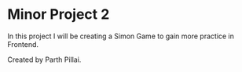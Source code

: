 # Minor Project 2

In this project I will be creating a Simon Game to gain more practice in Frontend.

Created by Parth Pillai.
